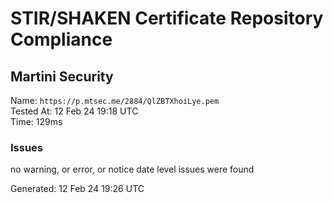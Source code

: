 # STIR/SHAKEN Certificate Repository Compliance

## Martini Security

Name: `https://p.mtsec.me/2884/QlZBTXhoiLye.pem`\
Tested At: 12 Feb 24 19:18 UTC\
Time: 129ms

### Issues

no warning, or error, or notice date level issues were found

Generated: 12 Feb 24 19:26 UTC